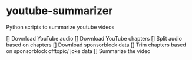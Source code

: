 # youtube-summarizer

Python scripts to summarize youtube videos

[] Download YouTube audio
[] Download YouTube chapters
[] Split audio based on chapters
[] Download sponsorblock data
[] Trim chapters based on sponsorblock offtopic/ joke data
[] Summarize the video
